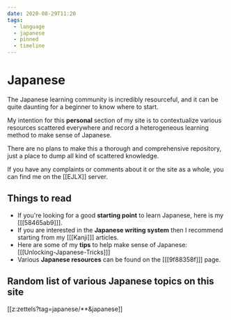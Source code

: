 ```yaml
---
date: 2020-08-29T11:20
tags:
  - language
  - japanese
  - pinned
  - timeline
---
```


# Japanese

The Japanese learning community is incredibly resourceful, and it can be quite
daunting for a beginner to know where to start.

My intention for this **personal** section of my site is to contextualize
various resources scattered everywhere and record a heterogeneous learning
method to make sense of Japanese.

There are no plans to make this a thorough and comprehensive repository, just
a place to dump all kind of scattered knowledge.

If you have any complaints or comments about it or the site as a whole, you can
find me on the [[EJLX]] server.

## Things to read

 * If you're looking for a good **starting point** to learn Japanese, here is my
[[[58465ab9]]].
 * If you are interested in the **Japanese writing system** then I recommend starting
   from my [[[Kanji]]] articles.
 * Here are some of my **tips** to help make sense of Japanese: [[[Unlocking-Japanese-Tricks]]]
 * Various **Japanese resources** can be found on the [[[9f88358f]]] page.

## Random list of various Japanese topics on this site

[[z:zettels?tag=japanese/**&japanese]]
